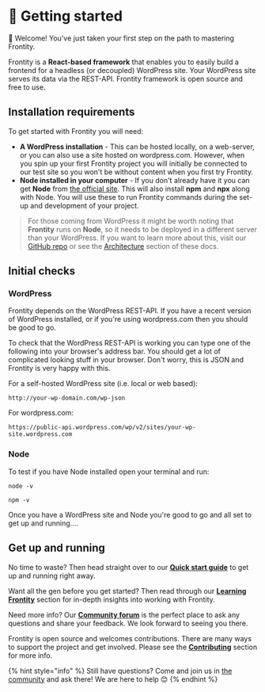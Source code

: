 # 🚀 Getting started

👋 Welcome! You've just taken your first step on the path to mastering Frontity.

Frontity is a **React-based framework** that enables you to easily build a frontend for a headless \(or decoupled\) WordPress site. Your WordPress site serves its data via the REST-API. Frontity framework is open source and free to use.

## Installation requirements

To get started with Frontity you will need:

* **A WordPress installation** - This can be hosted locally, on a web-server, or you can also use a site hosted on wordpress.com. However, when you spin up your first Frontity project you will initially be connected to our test site so you won't be without content when you first try Frontity.
* **Node installed in your computer** - If you don't already have it you can get **Node** from [the official site](https://nodejs.org/). This will also install **npm** and **npx** along with Node. You will use these to run Frontity commands during the set-up and development of your project.

> For those coming from WordPress it might be worth noting that **Frontity** runs on **Node**, so it needs to be deployed in a different server than your WordPress. If you want to learn more about this, visit our [GitHub repo](https://github.com/frontity/frontity#why-a-different-nodejs-server) or see the [Architecture](../architecture.md) section of these docs.

## Initial checks

### WordPress

Frontity depends on the WordPress REST-API. If you have a recent version of WordPress installed, or if you're using wordpress.com then you should be good to go.

To check that the WordPress REST-API is working you can type one of the following into your browser's address bar. You should get a lot of complicated looking stuff in your browser. Don't worry, this is JSON and Frontity is very happy with this.

For a self-hosted WordPress site \(i.e. local or web based\):

```text
http://your-wp-domain.com/wp-json
```

For wordpress.com:

```text
https://public-api.wordpress.com/wp/v2/sites/your-wp-site.wordpress.com
```

### Node

To test if you have Node installed open your terminal and run:

```text
node -v
```

```text
npm -v
```

Once you have a WordPress site and Node you're good to go and all set to get up and running....

## Get up and running

No time to waste? Then head straight over to our [**Quick start guide**](quick-start-guide.md) to get up and running right away.

Want all the gen before you get started? Then read through our [**Learning Frontity**](../learning-frontity/) section for in-depth insights into working with Frontity.

Need more info? Our [**Community forum**](https://community.frontity.org/) is the perfect place to ask any questions and share your feedback. We look forward to seeing you there.

Frontity is open source and welcomes contributions. There are many ways to support the project and get involved. Please see the [**Contributing**](../contributing/) section for more info.

{% hint style="info" %}
Still have questions? Come and join us in [the community](https://community.frontity.org/) and ask there! We are here to help 😊
{% endhint %}

